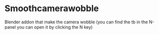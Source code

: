 # Smoothcamerawobble
Blender addon that make the camera wobble (you can find the tb in the N-panel you can open it by clicking the N key)

